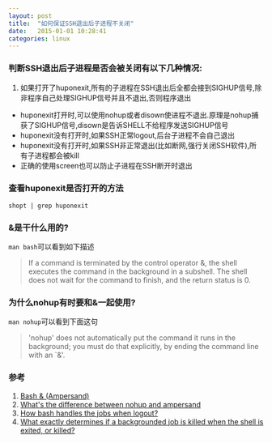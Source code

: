 ```yaml
---
layout: post
title:  "如何保证SSH退出后子进程不关闭"
date:   2015-01-01 10:28:41
categories: linux
---
```


### 判断SSH退出后子进程是否会被关闭有以下几种情况: 

 
1. 如果打开了huponexit,所有的子进程在SSH退出后全都会接到SIGHUP信号,除非程序自己处理SIGHUP信号并且不退出,否则程序退出  
* huponexit打开时,可以使用nohup或者disown使进程不退出.原理是nohup捕获了SIGHUP信号,disown是告诉SHELL不给程序发送SIGHUP信号
* huponexit没有打开时,如果SSH正常logout,后台子进程不会自己退出
* huponexit没有打开时,如果SSH非正常退出(比如断网,强行关闭SSH软件),所有子进程都会被kill
* 正确的使用screen也可以防止子进程在SSH断开时退出

### 查看huponexit是否打开的方法


```
shopt | grep huponexit
```

### &是干什么用的?

`man bash`可以看到如下描述

 >If a command is terminated by the control operator &, the shell executes the command in the background in a subshell.  The shell does not wait for the command to finish, and the return status is 0. 


### 为什么nohup有时要和&一起使用?

`man nohup`可以看到下面这句

>'nohup' does not automatically put the command it runs in the
background; you must do that explicitly, by ending the command line
with an `&'.

### 参考

1. [Bash & (Ampersand)](http://hacktux.com/bash/ampersand)  
2. [What's the difference between nohup and ampersand](http://stackoverflow.com/questions/15595374/whats-the-difference-between-nohup-and-ampersand)  
3. [How bash handles the jobs when logout?](http://stackoverflow.com/questions/4298741/how-bash-handles-the-jobs-when-logout)  
4. [What exactly determines if a backgrounded job is killed when the shell is exited, or killed?](http://superuser.com/questions/662431/what-exactly-determines-if-a-backgrounded-job-is-killed-when-the-shell-is-exited)